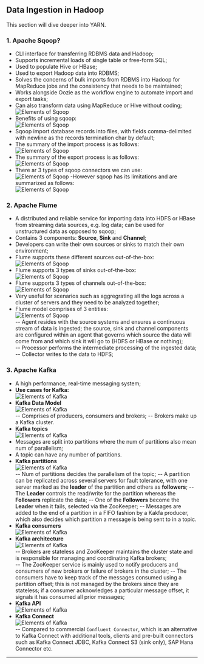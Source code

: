 ## Data Ingestion in Hadoop ##

This section will dive deeper into YARN.

### 1. Apache Sqoop?
- CLI interface for transferring RDBMS data and Hadoop;
- Supports incremental loads of single table or free-form SQL;
- Used to populate Hive or HBase;
- Used to export Hadoop data into RDBMS;
- Solves the concerns of bulk imports from RDBMS into Hadoop for MapReduce jobs and the consistency that needs to be maintained;
- Works alongside Oozie as the workflow engine to automate import and export tasks; 
- Can also transform data using MapReduce or Hive without coding; 
![Elements of Sqoop](./img/sqoop/1_1-why-sqoop.png)
- Benefits of using sqoop:  
![Elements of Sqoop](./img/sqoop/1_2-benefits-of-sqoop.png)
- Sqoop import database records into files, with fields comma-delimited with newline as the records termination char by default;
- The summary of the import process is as follows:  
![Elements of Sqoop](./img/sqoop/1_3-sqoop-import-process.png)
- The summary of the export process is as follows:  
![Elements of Sqoop](./img/sqoop/1_4-sqoop-export-process.png)
- There ar 3 types of sqoop connectors we can use:  
![Elements of Sqoop](./img/sqoop/1_5-sqoop-connectors.png)
-However sqoop has its limitations and are summarized as follows:  
![Elements of Sqoop](./img/sqoop/1_6-sqoop-limitations-of-sqoop.png)

### 2. Apache Flume
- A distributed and reliable service for importing data into HDFS or HBase from streaming data sources, e.g. log data; can be used for unstructured data as opposed to sqoop;
- Contains 3 components: **Source**, **Sink** and **Channel**;
- Developers can write their own sources or sinks to match their own environment;
- Flume supports these different sources out-of-the-box:  
![Elements of Sqoop](./img/flume/2_1-flume-data-sources-supported-ootb.png)  
- Flume supports 3 types of sinks out-of-the-box:  
![Elements of Sqoop](./img/flume/2_2-flume-data-sinks-supported-ootb.png)  
- Flume supports 3 types of channels out-of-the-box:  
![Elements of Sqoop](./img/flume/2_3-flume-channels-supported-ootb.png)  
- Very useful for scenarios such as aggregrating all the logs across a cluster of servers and they need to be analyzed together;
- Flume model comprises of 3 entities:  
![Elements of Sqoop](./img/flume/2_4-flume-model.png)  
-- Agent resides with the source systems and ensures a continuous stream of data is ingested; the source, sink and channel components are configured within an agent that governs which source the data will come from and which sink it will go to (HDFS or HBase or nothing);  
-- Processor performs the intermediate processing of the ingested data;  
-- Collector writes to the data to HDFS;  


### 3. Apache Kafka
- A high performance, real-time messaging system;
- **Use cases for Kafka:**  
![Elements of Kafka](./img/kafka/3_1-kafka-use-cases.png)  
- **Kafka Data Model**  
![Elements of Kafka](./img/kafka/3_2-kafka-data-model.png)  
-- Comprises of producers, consumers and brokers;
-- Brokers make up a Kafka cluster.
- **Kafka topics**  
![Elements of Kafka](./img/kafka/3_3-kafka-topics.png)  
- Messages are split into partitions where the num of partitions also mean num of parallelism;
- A topic can have any number of partitions.
- **Kafka partitions**  
![Elements of Kafka](./img/kafka/3_4-kafka-partitions.png)  
-- Num of partitions decides the parallelism of the topic;
-- A partition can be replicated across several servers for fault tolerance, with one server marked as the **leader** of the partition and others as **followers**;
-- The **Leader** controls the read/write for the partition whereas the **Followers** replicate the data;
-- One of the **Followers** become the **Leader** when it fails, selected via the ZooKeeper;
--  Messages are added to the end of a partition in a FIFO fashion by a Kakfa producer, which also decides which partition a message is being sent to in a topic.
- **Kafka consumers**  
![Elements of Kafka](./img/kafka/3_5-kafka-consumers.png)  
- **Kafka architecture**  
![Elements of Kafka](./img/kafka/3_6-kafka-achitecture.png)  
-- Brokers are stateless and ZooKeeper maintains the cluster state and is responsible for managing and coordinating Kafka brokers;  
-- The ZooKeeper service is mainly used to notify producers and consumers of new brokers or failure of brokers in the cluster;
-- The consumers have to keep track of the messages consumed using a partition offset; this is not managed by the brokers since they are stateless; if a consumer acknowledges a particular message offset, it signals it has consumed all prior messages;  
- **Kafka API**  
![Elements of Kafka](./img/kafka/3_7-kafka-api-groups.png)  
- **Kafka Connect**   
![Elements of Kafka](./img/kafka/3_8-kafka-connect-overview.png)  
-- Compared to commercial `Confluent Connector`, which is an alternative to Kafka Connect with additional tools, clients and pre-built connectors such as Kafka Connect JDBC, Kafka Connect S3 (sink only), SAP Hana Connector etc.
--- 